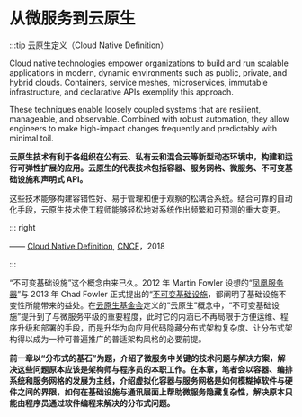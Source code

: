 # 从微服务到云原生

:::tip 云原生定义（Cloud Native Definition）

Cloud native technologies empower organizations to build and run scalable applications in modern, dynamic environments such as public, private, and hybrid clouds. Containers, service meshes, microservices, immutable infrastructure, and declarative APIs exemplify this approach.

These techniques enable loosely coupled systems that are resilient, manageable, and observable. Combined with robust automation, they allow engineers to make high-impact changes frequently and predictably with minimal toil.

**云原生技术有利于各组织在公有云、私有云和混合云等新型动态环境中，构建和运行可弹性扩展的应用。云原生的代表技术包括容器、服务网格、微服务、不可变基础设施和声明式 API。**

这些技术能够构建容错性好、易于管理和便于观察的松耦合系统。结合可靠的自动化手段，云原生技术使工程师能够轻松地对系统作出频繁和可预测的重大变更。

::: right

—— [Cloud Native Definition](https://github.com/cncf/toc/blob/master/DEFINITION.md), [CNCF](https://www.cncf.io/)，2018

:::

“不可变基础设施”这个概念由来已久。2012 年 Martin Fowler 设想的“[凤凰服务器](https://martinfowler.com/bliki/PhoenixServer.html)”与 2013 年 Chad Fowler 正式提出的“[不可变基础设施](http://chadfowler.com/2013/06/23/immutable-deployments.html)，都阐明了基础设施不变性所能带来的益处。在[云原生基金会](https://en.wikipedia.org/wiki/Cloud_Native_Computing_Foundation)定义的“云原生”概念中，“不可变基础设施”提升到了与微服务平级的重要程度，此时它的内涵已不再局限于方便运维、程序升级和部署的手段，而是升华为向应用代码隐藏分布式架构复杂度、让分布式架构得以成为一种可普遍推广的普适架构风格的必要前提。

**前一章以“分布式的基石”为题，介绍了微服务中关键的技术问题与解决方案，解决这些问题原本应该是架构师与程序员的本职工作。在本章，笔者会以容器、编排系统和服务网格的发展为主线，介绍虚拟化容器与服务网格是如何模糊掉软件与硬件之间的界限，如何在基础设施与通讯层面上帮助微服务隐藏复杂性，解决原本只能由程序员通过软件编程来解决的分布式问题。**
